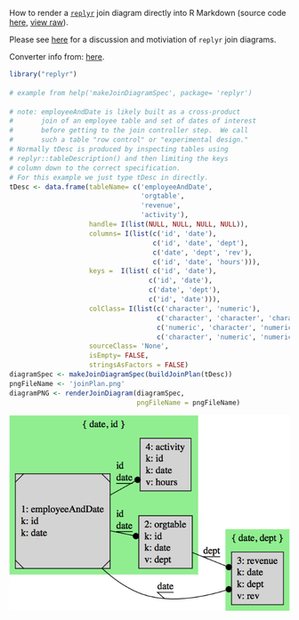 How to render a [`replyr`](https://github.com/WinVector/replyr) join diagram directly into R Markdown (source code [here](https://github.com/WinVector/replyr/blob/master/extras/graphViz.Rmd), [view raw](https://raw.githubusercontent.com/WinVector/replyr/master/extras/graphViz.Rmd)).

Please see [here](http://www.win-vector.com/blog/2017/06/use-a-join-controller-to-document-your-work/) for a discussion and motiviation of `replyr` join diagrams.

Converter info from: [here](https://stackoverflow.com/questions/31336898/how-to-save-leaflet-in-r-map-as-png-or-jpg-file).

``` r
library("replyr")

# example from help('makeJoinDiagramSpec', package= 'replyr')

# note: employeeAndDate is likely built as a cross-product
#       join of an employee table and set of dates of interest
#       before getting to the join controller step.  We call
#       such a table "row control" or "experimental design."
# Normally tDesc is produced by inspecting tables using 
# replyr::tableDescription() and then limiting the keys
# column down to the correct specification.
# For this example we just type tDesc in directly.
tDesc <- data.frame(tableName= c('employeeAndDate',
                                 'orgtable',
                                 'revenue',
                                 'activity'),
                    handle= I(list(NULL, NULL, NULL, NULL)),
                    columns= I(list(c('id', 'date'),
                                    c('id', 'date', 'dept'),
                                    c('date', 'dept', 'rev'),
                                    c('id', 'date', 'hours'))),
                    keys =  I(list( c('id', 'date'),
                                   c('id', 'date'),
                                   c('date', 'dept'),
                                   c('id', 'date'))),
                    colClass= I(list(c('character', 'numeric'),
                                     c('character', 'character', 'character'),
                                     c('numeric', 'character', 'numeric'),
                                     c('character', 'numeric', 'numeric'))),
                    sourceClass= 'None',
                    isEmpty= FALSE,
                    stringsAsFactors = FALSE)
diagramSpec <- makeJoinDiagramSpec(buildJoinPlan(tDesc))
pngFileName <- 'joinPlan.png'
diagramPNG <- renderJoinDiagram(diagramSpec, 
                                pngFileName = pngFileName)
```

<center>
<img src="joinPlan.png" width="600" border="0">
</center>
